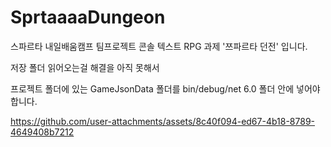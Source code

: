 # SprtaaaaDungeon
스파르타 내일배움캠프 팀프로젝트 콘솔 텍스트 RPG 과제
'쯔파르타 던전' 입니다.

저장 폴더 읽어오는걸 해결을 아직 못해서

프로젝트 폴더에 있는 
GameJsonData 폴더를 
bin/debug/net 6.0 폴더 안에
넣어야합니다.

https://github.com/user-attachments/assets/8c40f094-ed67-4b18-8789-4649408b7212
